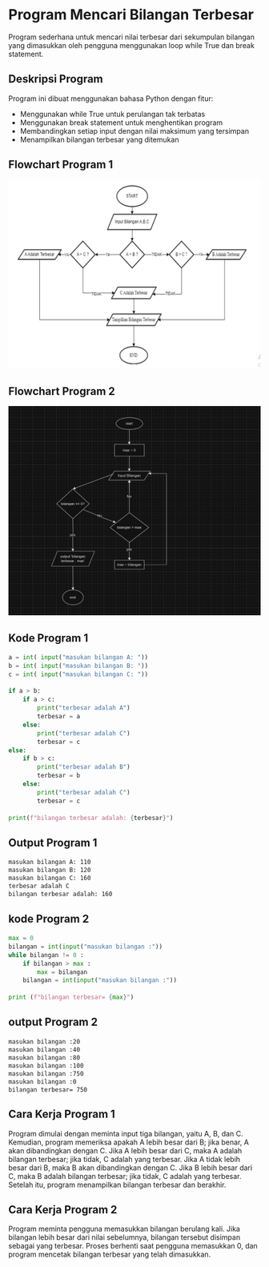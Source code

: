 # Program Mencari Bilangan Terbesar
Program sederhana untuk mencari nilai terbesar dari sekumpulan bilangan yang dimasukkan oleh pengguna menggunakan loop while True dan break statement.
## Deskripsi Program
Program ini dibuat menggunakan bahasa Python dengan fitur:

- Menggunakan while True untuk perulangan tak terbatas
- Menggunakan break statement untuk menghentikan program
- Membandingkan setiap input dengan nilai maksimum yang tersimpan
- Menampilkan bilangan terbesar yang ditemukan

## Flowchart Program 1
![Flowchart](flowchart1.png)
## Flowchart Program 2
![Flowchart](Flowchart.png)

## Kode Program 1
```Python
a = int( input("masukan bilangan A: "))
b = int( input("masukan bilangan B: "))
c = int( input("masukan bilangan C: "))

if a > b:
    if a > c:
        print("terbesar adalah A")
        terbesar = a 
    else:
        print("terbesar adalah C")
        terbesar = c 
else:
    if b > c: 
        print("terbesar adalah B")
        terbesar = b
    else:
        print("terbesar adalah C")
        terbesar = c

print(f"bilangan terbesar adalah: {terbesar}")
```
## Output Program 1
````
masukan bilangan A: 110
masukan bilangan B: 120 
masukan bilangan C: 160
terbesar adalah C
bilangan terbesar adalah: 160
````
## kode Program 2
```Python
max = 0
bilangan = int(input("masukan bilangan :"))
while bilangan != 0 :
    if bilangan > max :
        max = bilangan
    bilangan = int(input("masukan bilangan :"))

print (f"bilangan terbesar= {max}")
```
## output Program 2
````
masukan bilangan :20
masukan bilangan :40
masukan bilangan :80 
masukan bilangan :100
masukan bilangan :750
masukan bilangan :0
bilangan terbesar= 750
````
## Cara Kerja Program 1
Program dimulai dengan meminta input tiga bilangan, yaitu A, B, dan C. Kemudian, program memeriksa apakah A lebih besar dari B; jika benar, A akan dibandingkan dengan C. Jika A lebih besar dari C, maka A adalah bilangan terbesar; jika tidak, C adalah yang terbesar. Jika A tidak lebih besar dari B, maka B akan dibandingkan dengan C. Jika B lebih besar dari C, maka B adalah bilangan terbesar; jika tidak, C adalah yang terbesar. Setelah itu, program menampilkan bilangan terbesar dan berakhir.

## Cara Kerja Program 2
Program meminta pengguna memasukkan bilangan berulang kali. Jika bilangan lebih besar dari nilai sebelumnya, bilangan tersebut disimpan sebagai yang terbesar. Proses berhenti saat pengguna memasukkan 0, dan program mencetak bilangan terbesar yang telah dimasukkan.
